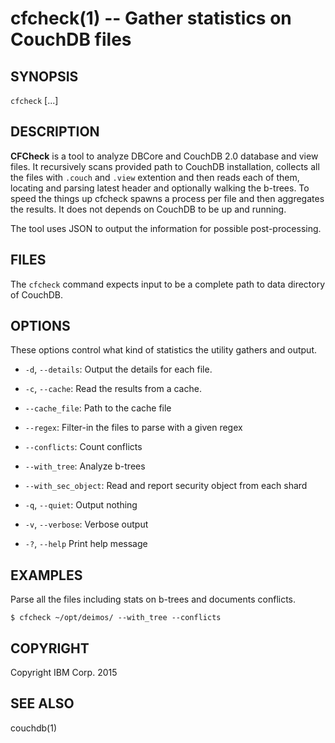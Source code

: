 cfcheck(1) -- Gather statistics on CouchDB files
=============================================

## SYNOPSIS

`cfcheck` <path> [<opt>...]

## DESCRIPTION

**CFCheck** is a tool to analyze DBCore and CouchDB 2.0 database and view files. It recursively scans provided path to CouchDB installation, collects all the files with `.couch` and `.view` extention and then reads each of them, locating and parsing latest header and optionally walking the b-trees. To speed the things up cfcheck spawns a process per file and then aggregates the results. It does not depends on CouchDB to be up and running.

The tool uses JSON to output the information for possible post-processing.

## FILES

The `cfcheck` command expects input to be a complete path to data directory
of CouchDB.

## OPTIONS

These options control what kind of statistics the utility gathers and output.

  * `-d`, `--details`:
    Output the details for each file.

  * `-c`, `--cache`:
    Read the results from a cache.

  * `--cache_file`:
    Path to the cache file

  * `--regex`:
    Filter-in the files to parse with a given regex

  * `--conflicts`:
    Count conflicts

  * `--with_tree`:
    Analyze b-trees

  * `--with_sec_object`:
    Read and report security object from each shard

  * `-q`, `--quiet`:
    Output nothing

  * `-v`, `--verbose`:
    Verbose output

  * `-?`, `--help`
    Print help message

## EXAMPLES

Parse all the files including stats on b-trees and documents conflicts.

    $ cfcheck ~/opt/deimos/ --with_tree --conflicts

## COPYRIGHT

Copyright IBM Corp. 2015

## SEE ALSO

couchdb(1)
